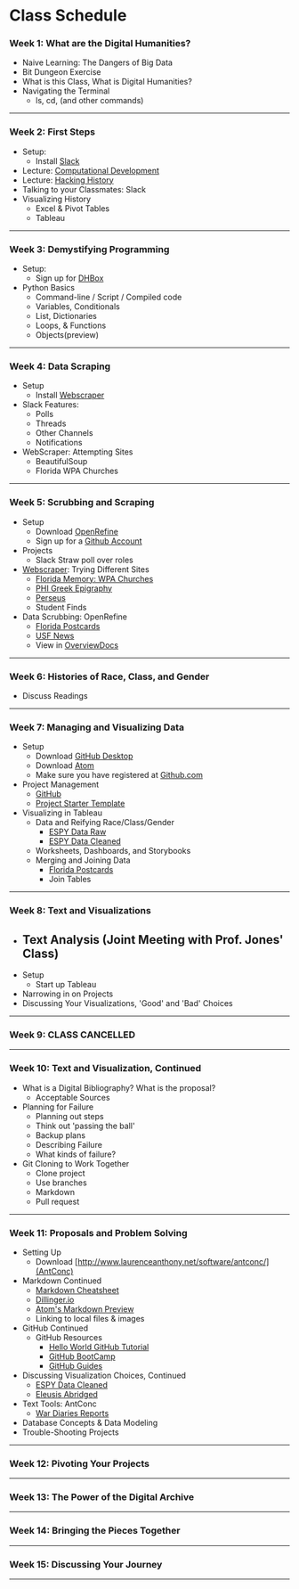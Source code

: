 # Class Schedule

### Week 1: What are the Digital Humanities?
* Naive Learning: The Dangers of Big Data
* Bit Dungeon Exercise
* What is this Class, What is Digital Humanities?
* Navigating the Terminal
    - ls, cd, (and other commands)

---

### Week 2: First Steps
* Setup:
    - Install [Slack](https://slack.com)
* Lecture: [Computational Development](https://theportus.github.io/presentations/computer_evolution.html#/)
* Lecture: [Hacking History](https://theportus.github.io/presentations/hacking.html#/)
* Talking to your Classmates: Slack
* Visualizing History
    - Excel & Pivot Tables
    - Tableau

---

### Week 3: Demystifying Programming
* Setup:
    - Sign up for [DHBox](https://dhbox.org)
* Python Basics
    - Command-line / Script / Compiled code
    - Variables, Conditionals
    - List, Dictionaries
    - Loops, & Functions
    - Objects(preview)

---

### Week 4: Data Scraping
* Setup
    - Install [Webscraper](https://webscraper.io)
* Slack Features:
    - Polls
    - Threads
    - Other Channels
    - Notifications
* WebScraper: Attempting Sites
    - BeautifulSoup
    - Florida WPA Churches

---

### Week 5: Scrubbing and Scraping
* Setup
    - Download [OpenRefine](http://openrefine.org/download.html)
    - Sign up for a [Github Account](https://github.com/join)
* Projects
    - Slack Straw poll over roles
* [Webscraper](https://webscraper.io): Trying Different Sites
    - [Florida Memory: WPA Churches](https://www.floridamemory.com/collections/churchrecords/)
    - [PHI Greek Epigraphy](http://epigraphy.packhum.org/)
    - [Perseus](http://www.perseus.tufts.edu/hopper/collection?collection=Perseus:collection:Greco-Roman)
    - Student Finds
* Data Scrubbing: OpenRefine
    - [Florida Postcards](fl_postcards.xlsx)
    - [USF News](files/usfnews_2014_raw.csv)
    - View in [OverviewDocs](https://www.overviewdocs.com/)

---

### Week 6: Histories of Race, Class, and Gender

* Discuss Readings

---

### Week 7: Managing and Visualizing Data
* Setup
    - Download [GitHub Desktop](https://desktop.github.com)
    - Download [Atom](https://atom.io)
    - Make sure you have registered at [Github.com](https://github.com/join)
* Project Management
    - [GitHub](https://github.com/)
    - [Project Starter Template](https://github.com/thePortus/his4936-starter)
* Visualizing in Tableau
    - Data and Reifying Race/Class/Gender
        - [ESPY Data Raw](files/espy_executions_raw.csv)
        - [ESPY Data Cleaned](files/espy_executions.csv)
    - Worksheets, Dashboards, and Storybooks
    - Merging and Joining Data
        - [Florida Postcards](files/fl_postcards.xlsx)
        - Join Tables

---

### Week 8: Text and Visualizations

* Text Analysis (Joint Meeting with Prof. Jones' Class)
    -
* Setup
    - Start up Tableau
* Narrowing in on Projects
* Discussing Your Visualizations, 'Good' and 'Bad' Choices

---

### Week 9: CLASS CANCELLED

---

### Week 10: Text and Visualization, Continued

* What is a Digital Bibliography? What is the proposal?
    - Acceptable Sources
* Planning for Failure
    - Planning out steps
    - Think out 'passing the ball'
    - Backup plans
    - Describing Failure
    - What kinds of failure?
* Git Cloning to Work Together
    - Clone project
    - Use branches
    - Markdown
    - Pull request

---

### Week 11: Proposals and Problem Solving

* Setting Up
    - Download [http://www.laurenceanthony.net/software/antconc/](AntConc)
* Markdown Continued
    - [Markdown Cheatsheet](https://github.com/adam-p/markdown-here/wiki/Markdown-Cheatsheet)
    - [Dillinger.io](http://dillinger.io/)
    - [Atom's Markdown Preview](https://atom.io/packages/markdown-preview)
    - Linking to local files & images
* GitHub Continued
    - GitHub Resources
        - [Hello World GitHub Tutorial](https://guides.github.com/activities/hello-world/)
        - [GitHub BootCamp](https://help.github.com/categories/bootcamp/)
        - [GitHub Guides](https://guides.github.com/)
* Discussing Visualization Choices, Continued
    - [ESPY Data Cleaned](files/espy_executions.csv)
    - [Eleusis Abridged](files/eleusis_abridged.xlsx)
* Text Tools: AntConc
    - [War Diaries Reports](files/war_diaries_txt_abridged.zip)
* Database Concepts & Data Modeling
* Trouble-Shooting Projects

---

### Week 12: Pivoting Your Projects

---

### Week 13: The Power of the Digital Archive

---

### Week 14: Bringing the Pieces Together

---

### Week 15: Discussing Your Journey

---

